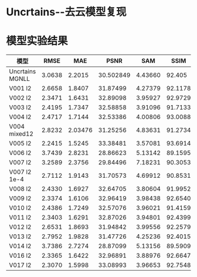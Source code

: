 # Uncrtains--去云模型复现

# 模型实验结果  
模型 | RMSE | MAE | PSNR | SAM | SSIM 
--- | --- | --- | --- | --- | ---
Uncrtains MGNLL | 3.0638 | 2.2015 | 30.502849 | 4.43660 | 92.405
V001 l2 | 2.6658 | 1.8407 | 31.87499 | 4.27379 | 92.1178 
V002 l2 | 2.3471 | 1.6431 | 32.89098 | 3.95927 | 92.9729 
V003 l2 | 2.4195 | 1.7347 | 32.58858 | 3.91096 | 91.7133
V004 l2 | 2.4717 | 1.7144 | 32.53386 | 4.00806 | 93.0088 
V004 mixed12 | 2.8232 | 2.03476 | 31.25256 | 4.83631 | 91.2734
V005 l2 | 2.2415 | 1.5245 | 33.38481 | 3.57081 | 93.6914
V006 l2 | 3.7439 | 2.8231 | 28.86623 | 5.13142 | 89.1595
V007 l2 | 3.2589 | 2.3756 | 29.84496 | 7.18231 | 90.3053
V007 l2 1e-4 | 2.7112 | 1.9143 | 31.70573 | 4.69912 | 90.8531
V008 l2 | 2.4330 | 1.6927 | 32.64705 | 3.80604 | 91.9952
V009 l2 | 2.3374 | 1.6106 | 32.96419 | 3.98438 | 92.6540
V010 l2 | 2.4386 | 1.7249 | 32.57076 | 3.96021 | 91.4159
V011 l2 | 2.3403 | 1.6291 | 32.87026 | 3.94801 | 92.4399
V012 l2 | 2.6531 | 1.8693 | 31.94842 | 3.99556 | 92.2579
V013 l2 | 2.7952 | 1.9828 | 31.47726 | 4.25236 | 92.4015
V014 l2 | 3.7386 | 2.7274 | 28.87099 | 5.13156 | 89.5909
V016 l2 | 2.3365 | 1.6422 | 32.96891 | 3.88976 | 92.6647
V017 l2 | 2.3070 | 1.5998 | 33.08993 | 3.96653 | 92.7548
